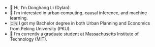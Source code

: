 - 👋 Hi, I’m Donghang Li (Dylan).
- 👀 I’m interested in urban computing, causal inference, and machine learning.
- 🇨🇳 I got my Bachelor degree in both Urban Planning and Economics from Peking University (PKU).
- 🌱 I’m currently a graduate student at Massachusetts Institute of Technology (MIT).

<!---
MrDonghang/MrDonghang is a ✨ special ✨ repository because its `README.md` (this file) appears on your GitHub profile.
You can click the Preview link to take a look at your changes.
--->
